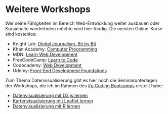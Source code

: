 # Weitere Workshops

Wer seine Fähigkeiten im Bereich Web-Entwicklung weiter ausbauen oder Kursinhalte wiederholen möchte wird hier fündig. Die meisten Online-Kurse sind kostenlos:

- Knight Lab: [Digital Journalism, Bit by Bit](https://learn.knightlab.com/)
- Khan Academy: [Computer Programming](https://www.khanacademy.org/computing/computer-programming)
- MDN: [Learn Web Development](https://developer.mozilla.org/en-US/docs/Learn)
- FreeCodeCamp: [Learn to Code](https://www.freecodecamp.org/)
- Codecademy: [Web Development](https://www.codecademy.com/learn/paths/web-development)
- Udemy: [Front-End Development Foundations](https://www.udemy.com/foundations-of-front-end-development/)

Zum Thema Datenvisualisierung gibt es hier noch die Seminarunterlagen der Workshops, die ich im Rahmen des [ifp Coding Bootcamps](https://journalistenschule-ifp.de/seminardetails/776) erstellt habe:

- [Datenvisualisierung mit D3.js lernen](https://github.com/stekhn/d3-workshop)
- [Kartenvisualisierung mit Leaflet lernen](https://github.com/stekhn/leaflet-workshop)
- [Datenvisualisierung mit R lernen](https://github.com/stekhn/r-dataviz-workshop)
